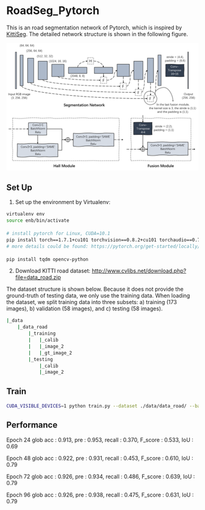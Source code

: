 # RoadSeg_Pytorch

This is an road segmentation network of Pytorch, which is inspired by [KittiSeg](https://github.com/MarvinTeichmann/KittiSeg). The detailed network structure is shown in the following figure. 

<div align="center">
	<img src="./img/network_structure.png" alt="network_structure" width="800">
</div>


## Set Up

1. Set up the environment by Virtualenv: 

```bash
virtualenv env
source enb/bin/activate

# install pytorch for Linux, CUDA=10.1
pip install torch==1.7.1+cu101 torchvision==0.8.2+cu101 torchaudio==0.7.2 -f https://download.pytorch.org/whl/torch_stable.html
# more details could be found: https://pytorch.org/get-started/locally/

pip install tqdm opencv-python
```

2. Download KITTI road dataset: http://www.cvlibs.net/download.php?file=data_road.zip

The dataset structure is shown below. Because it does not provide the ground-truth of testing data, we only use the training data. When loading the dataset, we split training data into three subsets: a) training (173 images), b) validation (58 images), and c) testing (58 images). 

```bash
|_data
    |_data_road
        |_training
        |   |_calib
        |   |_image_2
        |   |_gt_image_2
        |_testing
            |_calib
            |_image_2
```

## Train

```bash
CUDA_VISIBLE_DEVICES=1 python train.py --dataset ./data/data_road/ --batchSize 12 --nepoch 24 --model ./checkpoints/model_23.pth
```

## Performance

Epoch 24 glob acc : 0.913, pre : 0.953, recall : 0.370, F_score : 0.533, IoU : 0.69

Epoch 48 glob acc : 0.922, pre : 0.931, recall : 0.453, F_score : 0.610, IoU : 0.79

Epoch 72 glob acc : 0.926, pre : 0.934, recall : 0.486, F_score : 0.639, IoU : 0.79

Epoch 96 glob acc : 0.926, pre : 0.938, recall : 0.475, F_score : 0.631, IoU : 0.79